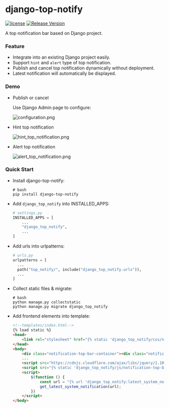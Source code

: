 # django-top-notify
[![license](https://img.shields.io/badge/license-mit-brightgreen.svg?style=flat)](https://github.com/normal-wls/django-top-notify/blob/main/LICENSE) [![Release Version](https://img.shields.io/badge/release-1.0.0-brightgreen.svg)](https://github.com/normal-wls/django-top-notify/releases)

A top notification bar based on Django project.

### Feature 
- Integrate into an existing Django project easily.
- Support `hint` and `alert` type of top notification.
- Publish and cancel top notification dynamically without deployment.
- Latest notification will automatically be displayed.

### Demo
- Publish or cancel

  Use Django Admin page to configure:

  ![configuration.png](docs/pics/configuration.png)

- Hint top notification

  ![hint_top_notification.png](docs/pics/hint_top_notification.png)

- Alert top notification

  ![alert_top_notification.png](docs/pics/alert_top_notification.png)

### Quick Start
- Install django-top-notify:
  ```shell
  # bash
  pip install django-top-notify
  ```
- Add `django_top_notify` into INSTALLED_APPS:
  ``` python
  # settings.py
  INSTALLED_APPS = [
      ...
      "django_top_notify",
      ...
  ]
  ```
- Add urls into urlpatterns:
  ``` python
  # urls.py
  urlpatterns = [
    ...
    path("top_notify/", include("django_top_notify.urls")),
    ...
  ]
  ```
- Collect static files & migrate:
  ```shell
  # bash
  python manage.py collectstatic
  python manage.py migrate django_top_notify
  ```
- Add frontend elements into template:
  ``` html
  <!--templates/index.html-->
  {% load static %}
  <head>
      <link rel="stylesheet" href="{% static 'django_top_notify/css/notification-top-bar.css' %}">
  </head>
  <body>
      <div class="notification-top-bar-container"><div class="notification-top-bar"><p></p></div></div>
      ...
      <script src="https://cdnjs.cloudflare.com/ajax/libs/jquery/1.10.2/jquery.min.js"></script>
      <script src="{% static 'django_top_notify/js/notification-top-bar.js' %}"></script>
      <script>
          $(function () {
              const url = "{% url 'django_top_notify:latest_system_notification' %}";
              get_latest_system_notification(url);
          })
      </script>
  </body>
  ```

